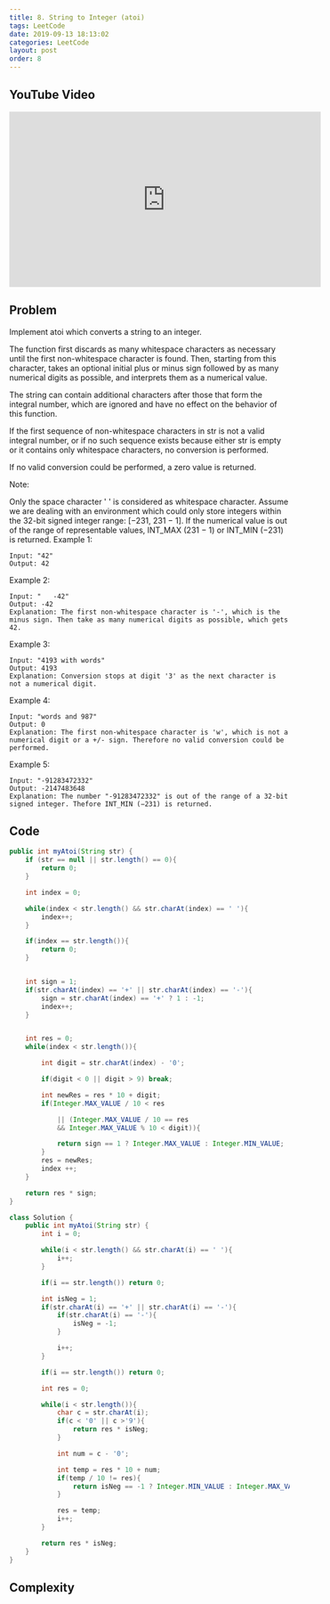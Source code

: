 ```yaml
---
title: 8. String to Integer (atoi)
tags: LeetCode
date: 2019-09-13 18:13:02
categories: LeetCode
layout: post
order: 8
---
```


## YouTube Video

<iframe width="560" height="315" src="https://www.youtube.com/embed/FcT5-yrKtyY" frameborder="0" allow="accelerometer; autoplay; encrypted-media; gyroscope; picture-in-picture" allowfullscreen></iframe>

## Problem

Implement atoi which converts a string to an integer.

The function first discards as many whitespace characters as necessary until the first non-whitespace character is found. Then, starting from this character, takes an optional initial plus or minus sign followed by as many numerical digits as possible, and interprets them as a numerical value.

The string can contain additional characters after those that form the integral number, which are ignored and have no effect on the behavior of this function.

If the first sequence of non-whitespace characters in str is not a valid integral number, or if no such sequence exists because either str is empty or it contains only whitespace characters, no conversion is performed.

If no valid conversion could be performed, a zero value is returned.

Note:

Only the space character ' ' is considered as whitespace character.
Assume we are dealing with an environment which could only store integers within the 32-bit signed integer range: [−231, 231 − 1]. If the numerical value is out of the range of representable values, INT_MAX (231 − 1) or INT_MIN (−231) is returned.
Example 1:

```
Input: "42"
Output: 42
```

Example 2:

```
Input: "   -42"
Output: -42
Explanation: The first non-whitespace character is '-', which is the minus sign. Then take as many numerical digits as possible, which gets 42.
```

Example 3:

```
Input: "4193 with words"
Output: 4193
Explanation: Conversion stops at digit '3' as the next character is not a numerical digit.
```

Example 4:

```
Input: "words and 987"
Output: 0
Explanation: The first non-whitespace character is 'w', which is not a numerical digit or a +/- sign. Therefore no valid conversion could be performed.
```

Example 5:

```
Input: "-91283472332"
Output: -2147483648
Explanation: The number "-91283472332" is out of the range of a 32-bit signed integer. Thefore INT_MIN (−231) is returned.
```

## Code

```java
public int myAtoi(String str) {
    if (str == null || str.length() == 0){
        return 0;
    }

    int index = 0;

    while(index < str.length() && str.charAt(index) == ' '){
        index++;
    }

    if(index == str.length()){
        return 0;
    }


    int sign = 1;
    if(str.charAt(index) == '+' || str.charAt(index) == '-'){
        sign = str.charAt(index) == '+' ? 1 : -1;
        index++;
    }


    int res = 0;
    while(index < str.length()){

        int digit = str.charAt(index) - '0';

        if(digit < 0 || digit > 9) break;

        int newRes = res * 10 + digit;
        if(Integer.MAX_VALUE / 10 < res

			|| (Integer.MAX_VALUE / 10 == res
            && Integer.MAX_VALUE % 10 < digit)){

          	return sign == 1 ? Integer.MAX_VALUE : Integer.MIN_VALUE;
        }
        res = newRes;
        index ++;
    }

    return res * sign;
}
```

```java
class Solution {
    public int myAtoi(String str) {
        int i = 0;

        while(i < str.length() && str.charAt(i) == ' '){
            i++;
        }

        if(i == str.length()) return 0;

        int isNeg = 1;
        if(str.charAt(i) == '+' || str.charAt(i) == '-'){
            if(str.charAt(i) == '-'){
                isNeg = -1;
            }

            i++;
        }

        if(i == str.length()) return 0;

        int res = 0;

        while(i < str.length()){
            char c = str.charAt(i);
            if(c < '0' || c >'9'){
                return res * isNeg;
            }

            int num = c - '0';

            int temp = res * 10 + num;
            if(temp / 10 != res){
                return isNeg == -1 ? Integer.MIN_VALUE : Integer.MAX_VALUE;
            }

            res = temp;
            i++;
        }

        return res * isNeg;
    }
}
```

## Complexity
